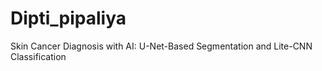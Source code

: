 # Dipti_pipaliya
Skin Cancer Diagnosis with AI: U-Net-Based Segmentation and Lite-CNN Classification
